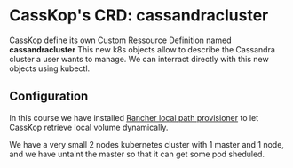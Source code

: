 # CassKop's CRD: cassandracluster

CassKop define its own Custom Ressource Definition named **cassandracluster**
This new k8s objects allow to describe the Cassandra cluster a user wants to manage.
We can interract directly with this new objects using kubectl.


## Configuration

In this course we have installed [Rancher local path provisioner](https://github.com/rancher/local-path-provisioner) to
let CassKop retrieve local volume dynamically.


We have a very small 2 nodes kubernetes cluster with 1 master and 1 node, and we have untaint the master so that it can
get some pod sheduled.
